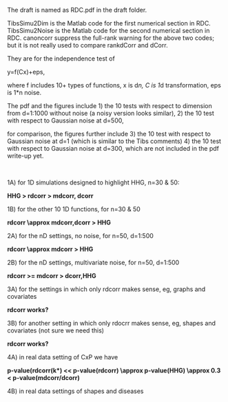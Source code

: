 The draft is named as RDC.pdf in the draft folder.

TibsSimu2Dim is the Matlab code for the first numerical section in RDC.
TibsSimu2Noise is the Matlab code for the second numerical section in RDC.
canoncorr suppress the full-rank warning for the above two codes; but it is not
really used to compare rankdCorr and dCorr.

They are for the independence test of

y=f(Cx)+eps,

where f includes 10+ types of functions, x is d*n, C is 1*d transformation, eps
is 1\*n noise.

The pdf and the figures include 1) the 10 tests with respect to dimension from
d=1:1000 without noise (a noisy version looks similar), 2) the 10 test with
respect to Gaussian noise at d=500,

for comparison, the figures further include 3) the 10 test with respect to
Gaussian noise at d=1 (which is similar to the Tibs comments) 4) the 10 test
with respect to Gaussian noise at d=300, which are not included in the pdf
write-up yet.

 

1A) for 1D simulations designed to highlight HHG, n=30 & 50:

**HHG \> rdcorr \> mdcorr, dcorr**

1B) for the other 10 1D functions, for n=30 & 50

**rdcorr \\approx mdcorr,dcorr \> HHG**

2A) for the nD settings, no noise, for n=50, d=1:500

**rdcorr \\approx mdcorr \> HHG**

2B) for the nD settings, multivariate noise, for n=50, d=1:500

**rdcorr \>= mdcorr \> dcorr,HHG**

3A) for the settings in which only rdcorr makes sense, eg, graphs and covariates

**rdcorr works?**

3B) for another setting in which only rdocrr makes sense, eg, shapes and
covariates (not sure we need this)

**rdcorr works?**

4A) in real data setting of CxP we have

**p-value(rdcorr(k\*) \<\< p-value(rdcorr) \\approx p-value(HHG) \\approx 0.3 \<
p-value(mdcorr/dcorr)**

4B) in real data settings of shapes and diseases
